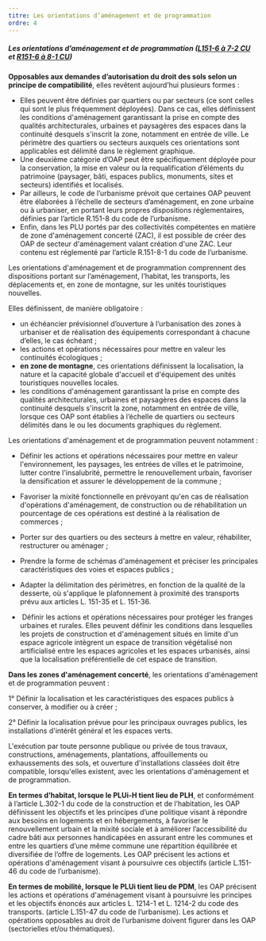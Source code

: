 ```yaml
---
titre: Les orientations d’aménagement et de programmation
ordre: 4
---
```


##### Les orientations d’aménagement et de programmation ([L151-6 à 7-2 CU](https://www.legifrance.gouv.fr/codes/section_lc/LEGITEXT000006074075/LEGISCTA000031211161/#LEGISCTA000031211912) et [R151-6 à 8-1 CU](https://www.legifrance.gouv.fr/codes/section_lc/LEGITEXT000006074075/LEGISCTA000031719991/#LEGISCTA000031720647))

**Opposables aux demandes d’autorisation du droit des sols selon un principe de compatibilité**, elles revêtent aujourd’hui plusieurs formes :

- Elles peuvent être définies par quartiers ou par secteurs (ce sont celles qui sont le plus fréquemment déployées). Dans ce cas, elles définissent les conditions d'aménagement garantissant la prise en compte des qualités architecturales, urbaines et paysagères des espaces dans la continuité desquels s'inscrit la zone, notamment en entrée de ville. Le périmètre des quartiers ou secteurs auxquels ces orientations sont applicables est délimité dans le règlement graphique.
- Une deuxième catégorie d’OAP peut être spécifiquement déployée pour la conservation, la mise en valeur ou la requalification d’éléments du patrimoine (paysager, bâti, espaces publics, monuments, sites et secteurs) identifiés et localisés.
- Par ailleurs, le code de l’urbanisme prévoit que certaines OAP peuvent être élaborées à l’échelle de secteurs d’aménagement, en zone urbaine ou à urbaniser, en portant leurs propres dispositions réglementaires, définies par l’article R.151-8 du code de l’urbanisme. 
- Enfin, dans les PLU portés par des collectivités compétentes en matière de zone d'aménagement concerté (ZAC), il est possible de créer des OAP de secteur d'aménagement valant création d'une ZAC. Leur contenu est réglementé par l’article R.151-8-1 du code de l’urbanisme.

Les orientations d'aménagement et de programmation comprennent des dispositions portant sur l’aménagement, l’habitat, les transports, les déplacements et, en zone de montagne, sur les unités touristiques nouvelles. 

Elles définissent, de manière obligatoire :
- un échéancier prévisionnel d’ouverture à l’urbanisation des zones à urbaniser et de réalisation des équipements correspondant à chacune d’elles, le cas échéant ;
-  les actions et opérations nécessaires pour mettre en valeur les continuités écologiques ;
- **en zone de montagne**, ces orientations définissent la localisation, la nature et la capacité globale d'accueil et d'équipement des unités touristiques nouvelles locales.
- les conditions d'aménagement garantissant la prise en compte des qualités architecturales, urbaines et paysagères des espaces dans la continuité desquels s'inscrit la zone, notamment en entrée de ville, lorsque ces OAP sont établies à l’échelle de quartiers ou secteurs délimités dans le ou les documents graphiques du règlement.

Les orientations d'aménagement et de programmation peuvent notamment :

- Définir les actions et opérations nécessaires pour mettre en valeur l'environnement, les paysages, les entrées de villes et le patrimoine, lutter contre l'insalubrité, permettre le renouvellement urbain, favoriser la densification et assurer le développement de la commune ;

- Favoriser la mixité fonctionnelle en prévoyant qu'en cas de réalisation d'opérations d'aménagement, de construction ou de réhabilitation un pourcentage de ces opérations est destiné à la réalisation de commerces ;

- Porter sur des quartiers ou des secteurs à mettre en valeur, réhabiliter, restructurer ou aménager ;

-  Prendre la forme de schémas d'aménagement et préciser les principales caractéristiques des voies et espaces publics ;

- Adapter la délimitation des périmètres, en fonction de la qualité de la desserte, où s'applique le plafonnement à proximité des transports prévu aux articles L. 151-35 et L. 151-36.
-  Définir les actions et opérations nécessaires pour protéger les franges urbaines et rurales. Elles peuvent définir les conditions dans lesquelles les projets de construction et d'aménagement situés en limite d'un espace agricole intègrent un espace de transition végétalisé non artificialisé entre les espaces agricoles et les espaces urbanisés, ainsi que la localisation préférentielle de cet espace de transition.



**Dans les zones d'aménagement concerté**, les orientations d'aménagement et de programmation peuvent :

1° Définir la localisation et les caractéristiques des espaces publics à conserver, à modifier ou à créer ;

2° Définir la localisation prévue pour les principaux ouvrages publics, les installations d'intérêt général et les espaces verts.

L'exécution par toute personne publique ou privée de tous travaux, constructions, aménagements, plantations, affouillements ou exhaussements des sols, et ouverture d'installations classées doit être compatible, lorsqu'elles existent, avec les orientations d'aménagement et de programmation.

**En termes d’habitat, lorsque le PLUi-H tient lieu de PLH**, et conformément à l’article L.302-1 du code de la construction et de l’habitation, les OAP définissent les objectifs et les principes d’une politique visant à répondre aux besoins en logements et en hébergements, à favoriser le renouvellement urbain et la mixité sociale et à améliorer l’accessibilité du cadre bâti aux personnes handicapées en assurant entre les communes et entre les quartiers d’une même commune une répartition équilibrée et diversifiée de l’offre de logements. Les OAP précisent les actions et opérations d'aménagement visant à poursuivre ces objectifs (article L.151-46 du code de l’urbanisme).

**En termes de mobilité, lorsque le PLUi tient lieu de PDM**, les OAP précisent les actions et opérations d'aménagement visant à poursuivre les principes et les objectifs énoncés aux articles L. 1214-1 et L. 1214-2 du code des transports. (article L.151-47 du code de l’urbanisme).
Les actions et opérations opposables au droit de l’urbanisme doivent figurer dans les OAP (sectorielles et/ou thématiques).
